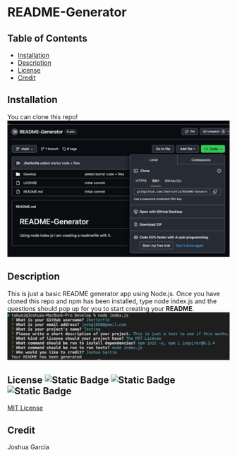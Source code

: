 # README-Generator

## Table of Contents
* [Installation](#installation)
* [Description](#description)
* [License](#license)
* [Credit](#credit)

## Installation 
You can clone this repo!
![screenshot](images/screenshot-01.png)

## Description
This is just a basic README generator app using Node.js. Once you have cloned this repo and npm has been installed, type node index.js and the questions should pop up for you to start creating your **README**. ![screenshot](images/screenshot-02.png)

## License ![Static Badge](https://img.shields.io/badge/MIT-LICENSE-BADGE) ![Static Badge](https://img.shields.io/badge/NODE-BADGE) ![Static Badge](https://img.shields.io/badge/java_script-yellow?logoColor=yellow)




[ MIT License ](./LICENSE)

## Credit
Joshua Garcia 
